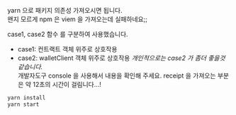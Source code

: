yarn 으로 패키지 의존성 가져오시면 됩니다.<br>
왠지 모르게 npm 은 viem 을 가져오는데 실패하네요;;<br>

case1, case2 함수 를 구분하여 사용했습니다.<br>
- case1: 컨트랙트 객체 위주로 상호작용
- case2: walletClient 객체 위주로 상호작용
*개인적으로는 case2 가 좀더 좋을것 같습니다.*<br>
개발자도구 console 을 사용해서 내용을 확인해 주세요.
receipt 을 가져오는 부분은 약 12초의 시간이 걸림니다...!


```bash
yarn install
yarn start
```
